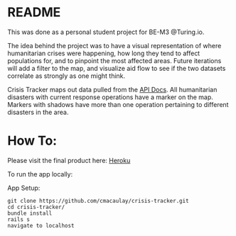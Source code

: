 # README

This was done as a personal student project for BE-M3 @Turing.io. 

The idea behind the project was to have a visual representation of where humanitarian crises were happening, how long they tend to affect populations for, and to pinpoint the most affected areas. Future iterations will add a filter to the map, and visualize aid flow to see if the two datasets correlate as strongly as one might think. 

Crisis Tracker maps out data pulled from the [API Docs](https://www.humanitarianresponse.info/en/about/hrinfo-api-documentation, "Humanitarian Response Data API"). All humanitarian disasters with current response operations have a marker on the map. Markers with shadows have more than one operation pertaining to different disasters in the area. 

# How To:
Please visit the final product here: [Heroku](https://crisis-tracker.herokuapp.com)

To run the app locally: 

App Setup:
```
git clone https://github.com/cmacaulay/crisis-tracker.git
cd crisis-tracker/
bundle install
rails s
navigate to localhost
```
